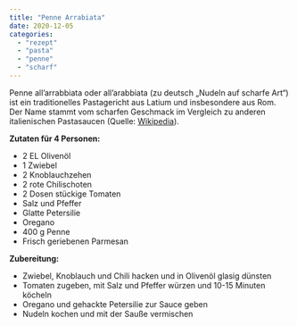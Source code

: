 ```yaml
---
title: "Penne Arrabiata"
date: 2020-12-05
categories: 
  - "rezept"
  - "pasta"
  - "penne"
  - "scharf"
---
```


Penne all’arrabbiata oder all’arabbiata (zu deutsch „Nudeln auf scharfe Art“) ist ein traditionelles Pastagericht aus Latium und insbesondere aus Rom. Der Name stammt vom scharfen Geschmack im Vergleich zu anderen italienischen Pastasaucen (Quelle: [Wikipedia](https://de.wikipedia.org/wiki/Penne_all%E2%80%99arrabbiata)).

<!-- more -->

**Zutaten für 4 Personen:**

- 2 EL Olivenöl
- 1 Zwiebel
- 2 Knoblauchzehen
- 2 rote Chilischoten
- 2 Dosen stückige Tomaten
- Salz und Pfeffer
- Glatte Petersilie
- Oregano
- 400 g Penne
- Frisch geriebenen Parmesan

**Zubereitung:**

- Zwiebel, Knoblauch und Chili hacken und in Olivenöl glasig dünsten
- Tomaten zugeben, mit Salz und Pfeffer würzen und 10-15 Minuten köcheln
- Oregano und gehackte Petersilie zur Sauce geben
- Nudeln kochen und mit der Sauße vermischen
